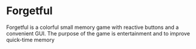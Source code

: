 # Forgetful
Forgetful is a colorful small memory game with reactive buttons and a convenient GUI. The purpose of the game is entertainment and to improve quick-time memory

